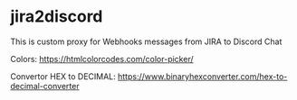 # jira2discord
This is custom proxy for Webhooks messages from JIRA to Discord Chat

Colors: https://htmlcolorcodes.com/color-picker/

Convertor HEX to DECIMAL: https://www.binaryhexconverter.com/hex-to-decimal-converter
